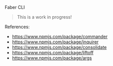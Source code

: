 Faber CLI

> This is a work in progress!

References:

-  https://www.npmjs.com/package/commander
-  https://www.npmjs.com/package/inquirer
-  https://www.npmjs.com/package/consolidate
-  https://www.npmjs.com/package/liftoff
-  https://www.npmjs.com/package/args
